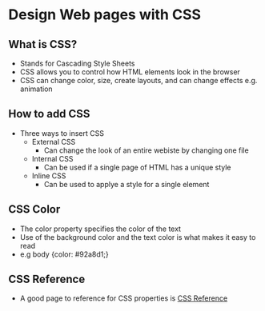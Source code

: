 # Design Web pages with CSS

## What is CSS?

- Stands for Cascading Style Sheets
- CSS allows you to control how HTML elements look in the browser
- CSS can change color, size, create layouts, and can change effects e.g. animation

## How to add CSS

- Three ways to insert CSS
    - External CSS
        - Can change the look of an entire webiste by changing one file
    - Internal CSS
        - Can be used if a single page of HTML has a unique style
    - Inline CSS
        - Can be used to applye a style for a single element

## CSS Color

- The color property specifies the color of the text
- Use of the background color and the text color is what makes it easy to read
- e.g body {color: #92a8d1;}

## CSS Reference

- A good page to reference for CSS properties is [CSS Reference](https://developer.mozilla.org/en-US/docs/Web/CSS/Reference)